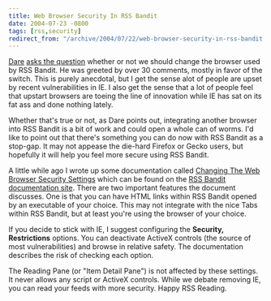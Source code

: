 ```yaml
---
title: Web Browser Security In RSS Bandit
date: 2004-07-23 -0800
tags: [rss,security]
redirect_from: "/archive/2004/07/22/web-browser-security-in-rss-bandit.aspx/"
---
```


[Dare](http://www.25hoursaday.com/) [asks the
question](http://www.25hoursaday.com/weblog/PermaLink.aspx?guid=f0e81765-a3b9-40d7-ad3d-e0500b7abcc1)
whether or not we should change the browser used by RSS Bandit. He was
greeted by over 30 comments, mostly in favor of the switch. This is
purely anecdotal, but I get the sense alot of people are upset by recent
vulnerabilities in IE. I also get the sense that a lot of people feel
that upstart browsers are toeing the line of innovation while IE has sat
on its fat ass and done nothing lately.

Whether that's true or not, as Dare points out, integrating another
browser into RSS Bandit is a bit of work and could open a whole can of
worms. I'd like to point out that there's something you can do now with
RSS Bandit as a stop-gap. It may not appease the die-hard Firefox or
Gecko users, but hopefully it will help you feel more secure using RSS
Bandit.

A little while ago I wrote up some documentation called [Changing The
Web Browser Security
Settings](http://www.rssbandit.org/docs/html/getting_started/changing_web_browser_security_settings.htm)
which can be found on the [RSS Bandit documentation
site](http://www.rssbandit.org/docs/). There are two important features
the document discusses. One is that you can have HTML links within RSS
Bandit opened by an executable of your choice. This may not integrate
with the nice Tabs within RSS Bandit, but at least you're using the
browser of your choice.

If you decide to stick with IE, I suggest configuring the **Security,
Restrictions** options. You can deactivate ActiveX controls (the source
of most vulnerabilities) and browse in relative safety. The
documentation describes the risk of checking each option.

The Reading Pane (or "Item Detail Pane") is not affected by these
settings. It never allows any script or ActiveX controls. While we
debate removing IE, you can read your feeds with more security. Happy
RSS Reading.

